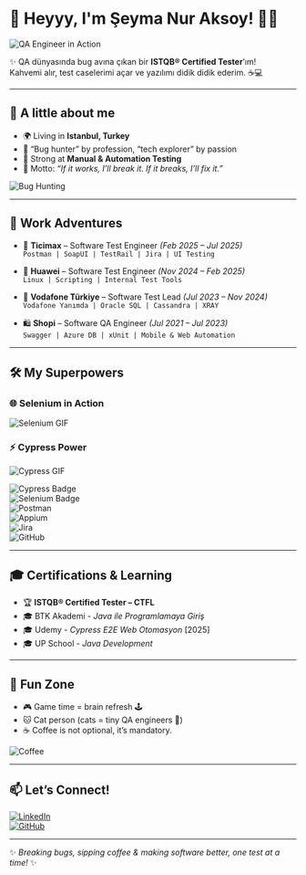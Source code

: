 # 🌸 Heyyy, I'm Şeyma Nur Aksoy! 👩‍💻  

![QA Engineer in Action](https://media.giphy.com/media/26tn33aiTi1jkl6H6/giphy.gif)  

✨ QA dünyasında bug avına çıkan bir **ISTQB® Certified Tester**’ım!  
Kahvemi alır, test caselerimi açar ve yazılımı didik didik ederim. ☕💻  

---

## 🎢 A little about me  
- 🌍 Living in **Istanbul, Turkey**  
- 🐞 “Bug hunter” by profession, “tech explorer” by passion  
- 🎯 Strong at **Manual & Automation Testing**  
- 🎨 Motto: *“If it works, I’ll break it. If it breaks, I’ll fix it.”*  

![Bug Hunting](https://media.giphy.com/media/YQitE4YNQNahy/giphy.gif)  

---

## 💼 Work Adventures  
- 🛒 **Ticimax** – Software Test Engineer *(Feb 2025 – Jul 2025)*  
  `Postman | SoapUI | TestRail | Jira | UI Testing`  

- 📡 **Huawei** – Software Test Engineer *(Nov 2024 – Feb 2025)*  
  `Linux | Scripting | Internal Test Tools`  

- 📱 **Vodafone Türkiye** – Software Test Lead *(Jul 2023 – Nov 2024)*  
  `Vodafone Yanımda | Oracle SQL | Cassandra | XRAY`  

- 🛍 **Shopi** – Software QA Engineer *(Jul 2021 – Jul 2023)*  
  `Swagger | Azure DB | xUnit | Mobile & Web Automation`  

---

## 🛠 My Superpowers  

### 🌐 Selenium in Action  
![Selenium GIF](https://media.giphy.com/media/WUlplcMpOCEmTGBtBW/giphy.gif)  

### ⚡ Cypress Power  
![Cypress GIF](https://media.giphy.com/media/26tn33aiTi1jkl6H6/giphy.gif)  

![Cypress Badge](https://img.shields.io/badge/-Cypress-17202C?style=for-the-badge&logo=cypress&logoColor=white)  
![Selenium Badge](https://img.shields.io/badge/-Selenium-43B02A?style=for-the-badge&logo=selenium&logoColor=white)  
![Postman](https://img.shields.io/badge/-Postman-FF6C37?style=for-the-badge&logo=postman&logoColor=white)  
![Appium](https://img.shields.io/badge/-Appium-663399?style=for-the-badge&logo=appium&logoColor=white)  
![Jira](https://img.shields.io/badge/-Jira-0052CC?style=for-the-badge&logo=jira&logoColor=white)  
![GitHub](https://img.shields.io/badge/-GitHub-181717?style=for-the-badge&logo=github&logoColor=white)  

---

## 🎓 Certifications & Learning  
- 🏆 **ISTQB® Certified Tester – CTFL**  
- 🎓 BTK Akademi - *Java ile Programlamaya Giriş*  
- 🎓 Udemy - *Cypress E2E Web Otomasyon* [2025]  
- 🎓 UP School - *Java Development*  

---

## 🎉 Fun Zone  
- 🎮 Game time = brain refresh 🕹  
- 🐱 Cat person (cats = tiny QA engineers 🐾)  
- ☕ Coffee is not optional, it’s mandatory.  

![Coffee](https://media.giphy.com/media/3oEduSbSGpGaRX2Vri/giphy.gif)  

---

## 📫 Let’s Connect!  
[![LinkedIn](https://img.shields.io/badge/-LinkedIn-blue?style=for-the-badge&logo=linkedin)](http://www.linkedin.com/in/seyma-nur-aksoy)  
[![GitHub](https://img.shields.io/badge/-GitHub-black?style=for-the-badge&logo=github)]([https://github.com/SeymaNurAksoy](https://www.linkedin.com/in/seyma-nur-aksoy/))  

---

✨ _Breaking bugs, sipping coffee & making software better, one test at a time!_ ✨  
